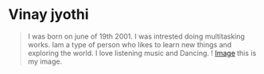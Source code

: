 # Vinay jyothi
> I was born on june of 19th 2001. I was intrested doing multitasking works. Iam a type of person who likes to learn new things and exploring the world. I love listening music and Dancing.
> ! [Image](vinny.jpeg)  this is my image.